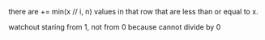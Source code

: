 there are += min(x // i, n) values in that row that are less than or equal to x.

watchout staring from 1, not from 0 because cannot divide by 0

